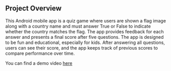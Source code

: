 ## Project Overview

This Android mobile app is a quiz game where users are shown a flag image along with a country name and must answer True or False to indicate whether the country matches the flag. The app provides feedback for each answer and presents a final score after five questions.
The app is designed to be fun and educational, especially for kids. After answering all questions, users can see their score, and the app keeps track of previous scores to compare performance over time.

You can find a demo video [here](demo.mkv)
